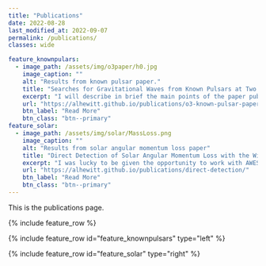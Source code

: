 ```yaml
---
title: "Publications"
date: 2022-08-28
last_modified_at: 2022-09-07
permalink: /publications/
classes: wide

feature_knownpulars:
  - image_path: /assets/img/o3paper/h0.jpg
    image_caption: ""
    alt: "Results from known pulsar paper."
    title: "Searches for Gravitational Waves from Known Pulsars at Two Harmonics in the Second and Third LIGO-Virgo Observing Runs"
    excerpt: "I will describe in brief the main points of the paper published [here](https://ui.adsabs.harvard.edu/abs/2022ApJ...935....1A/abstract). Please see the paper for full details, as here I will focus on the parts of the paper which I personally was involved in."
    url: "https://alhewitt.github.io/publications/o3-known-pulsar-paper/"
    btn_label: "Read More"
    btn_class: "btn--primary"
feature_solar:
  - image_path: /assets/img/solar/MassLoss.png
    image_caption: ""
    alt: "Results from solar angular momentum loss paper"
    title: "Direct Detection of Solar Angular Momentum Loss with the Wind Spacecraft"
    excerpt: "I was lucky to be given the opportunity to work with AWESoME Stars at the University of Exeter during the summer between my 3rd and 4th years there. I worked under Prof. Sean Matt and Dr. Adam Finley to obtain a direct measurement of the angular momentum loss rate of the Sun using data from the Wind spacecraft. My specific role was to analyse the data to produce the measurement with guidance from the others on the team. The results were written up by Adam and published in the Astrophysical Journal Letters as [Direct Detection of Solar Angular Momentum Loss with the Wind Spacecraft](https://ui.adsabs.harvard.edu/abs/2019ApJ...885L..30F/abstract)."
    url: "https://alhewitt.github.io/publications/direct-detection/"
    btn_label: "Read More"
    btn_class: "btn--primary"
---
```


This is the publications page.

{% include feature_row %}

{% include feature_row id="feature_knownpulsars" type="left" %}

{% include feature_row id="feature_solar" type="right" %}

